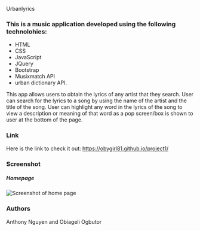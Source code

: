 Urbanlyrics

### This is a music application developed using the following technolohies: 
* HTML
* CSS
* JavaScript
*  JQuery
* Bootstrap
* Musixmatch API
* urban dictionary API.

This app allows users to obtain the lyrics of any artist that they search. User can search for the lyrics to a song by using the name of the artist and the title of the song.
User can highlight any word in the lyrics of the song to view a description or meaning of that word as a pop screen/box is shown to user at the bottom of the page.

### Link
Here is the link to check it out: https://obygirl81.github.io/project1/

### Screenshot
##### Homepage
![Screenshot of home page](https://github.com/briiguy/project1/blob/master/images/Screen%20Shot%202019-10-14%20at%202.49.52%20PM.png)

### Authors
Anthony Nguyen and 
Obiageli Ogbutor

